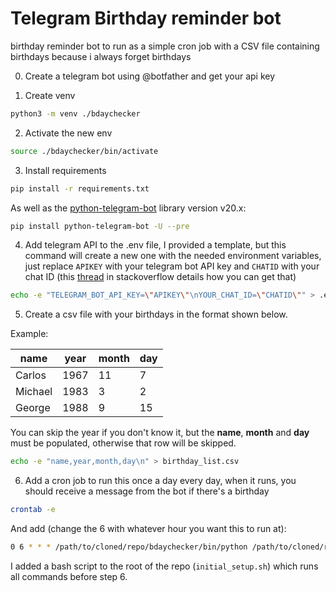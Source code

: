 # Telegram Birthday reminder bot

birthday reminder bot to run as a simple cron job with a CSV file containing birthdays because i always forget birthdays

0. Create a telegram bot using @botfather and get your api key 

1. Create venv

```bash
python3 -m venv ./bdaychecker
```

2. Activate the new env

```bash
source ./bdaychecker/bin/activate
```

3. Install requirements

```bash
pip install -r requirements.txt
```

As well as the [python-telegram-bot](https://github.com/python-telegram-bot/python-telegram-bot) library version v20.x:

```bash
pip install python-telegram-bot -U --pre
```

4. Add telegram API to the .env file, I provided a template, but this command will create a new one with the needed environment variables, just replace  `APIKEY` with your telegram bot API key and `CHATID` with your chat ID (this [thread](https://stackoverflow.com/questions/41664810/how-can-i-send-a-message-to-someone-with-my-telegram-bot-using-their-username) in stackoverflow details how you can get that)

```bash
echo -e "TELEGRAM_BOT_API_KEY=\"APIKEY\"\nYOUR_CHAT_ID=\"CHATID\"" > .env && rm .env.template
```

5. Create a csv file with your birthdays in the format shown below.

Example:

| **name** | **year** | **month** | **day** |
| --- | --- | --- | --- |
| Carlos | 1967 | 11  | 7   |
| Michael | 1983 | 3   | 2  |
| George | 1988 | 9   | 15  |

You can skip the year if you don't know it, but the **name**, **month** and **day** must be populated, otherwise that row will be skipped.

```bash
echo -e "name,year,month,day\n" > birthday_list.csv 
```

6. Add a cron job to run this once a day every day, when it runs, you should receive a message from the bot if there's a birthday

```bash
crontab -e
```

And add (change the 6 with whatever hour you want this to run at):

```bash
0 6 * * * /path/to/cloned/repo/bdaychecker/bin/python /path/to/cloned/repo/check_bdays.py
```

I added a bash script to the root of the repo (`initial_setup.sh`) which runs all commands before step 6.
